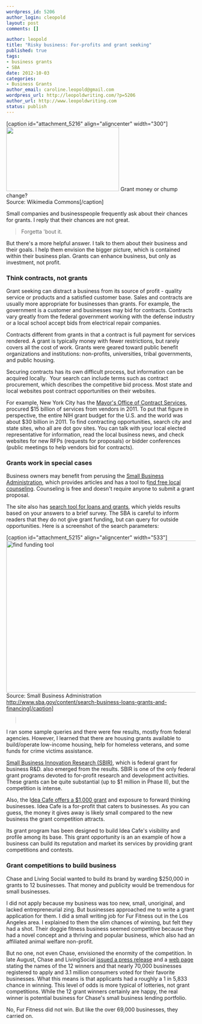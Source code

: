 ```yaml
--- 
wordpress_id: 5206
author_login: cleopold
layout: post
comments: []

author: leopold
title: "Risky business: For-profits and grant seeking"
published: true
tags: 
- business grants
- SBA
date: 2012-10-03 
categories: 
- Business Grants
author_email: caroline.leopold@gmail.com
wordpress_url: http://leopoldwriting.com/?p=5206
author_url: http://www.leopoldwriting.com
status: publish
---
```

[caption id="attachment_5216" align="aligncenter" width="300"]<a href="http://leopoldwriting.com/wp-content/uploads/2012/10/500px-ThreeCoins.png"><img class="size-medium wp-image-5216" title="ThreeCoins" src="http://leopoldwriting.com/wp-content/uploads/2012/10/500px-ThreeCoins-300x171.png" alt="" width="300" height="171" /></a> Grant money or chump change?<br />Source: Wikimedia Commons[/caption]

Small companies and businesspeople frequently ask about their chances for grants. I reply that their chances are not great.
<blockquote>Forgetta 'bout it.</blockquote>
But there's a more helpful answer. I talk to them about their business and their goals. I help them envision the bigger picture, which is contained within their business plan. Grants can enhance business, but only as investment, not profit.
<h3>Think contracts, not grants</h3>
Grant seeking can distract a business from its source of profit - quality service or products and a satisfied customer base. Sales and contracts are usually more appropriate for businesses than grants. For example, the government is a customer and businesses may bid for contracts. Contracts vary greatly from the federal government working with the defense industry or a local school accept bids from electrical repair companies.

Contracts different from grants in that a contract is full payment for services rendered. A grant is typically money with fewer restrictions, but rarely covers all the cost of work. Grants were geared toward public benefit organizations and institutions: non-profits, universities, tribal governments, and public housing.

Securing contracts has its own difficult process, but information can be acquired locally.  Your search can include terms such as contract procurement, which describes the competitive bid process. Most state and local websites post contract opportunities on their websites.

For example, New York City has the <a title="mocs" href="http://www.nyc.gov/html/mocs/html/home/home.shtml" target="_blank">Mayor's Office of Contract Services</a>, procured $15 billion of services from vendors in 2011. To put that figure in perspective, the entire NIH grant budget for the U.S. and the world was about $30 billion in 2011. To find contracting opportunities, search city and state sites, who all are dot gov sites. You can talk with your local elected representative for information, read the local business news, and check websites for new RFPs (requests for proposals) or bidder conferences (public meetings to help vendors bid for contracts).
<h3>Grants work in special cases</h3>
Business owners may benefit from perusing the <a title="sba" href="http://www.sba.gov/" target="_blank">Small Business Administration</a>, which provides articles and has a tool to f<a title="counseling finder sba" href="http://www.sba.gov/local-assistance?ms=nid13710">ind free local counseling</a>. Counseling is free and doesn't require anyone to submit a grant proposal.

The site also has <a title="loans and grants search tool" href="http://www.sba.gov/content/search-business-loans-grants-and-financing" target="_blank">search tool for loans and grants</a>, which yields results based on your answers to a brief survey. The SBA is careful to inform readers that they do not give grant funding, but can query for outside opportunities. Here is a screenshot of the search parameters:

[caption id="attachment_5215" align="aligncenter" width="533"]<a href="Source: Small Business Administration&lt;br /&gt;http://www.sba.gov/content/search-business-loans-grants-and-financing"><img class="size-full wp-image-5215 " title="SBA's Financing Finder Tool" src="http://leopoldwriting.com/wp-content/uploads/2012/10/Screen-shot-2012-10-03-at-11.00.31-AM.png" alt="find funding tool" width="533" height="404" /></a> Source: Small Business Administration<br />http://www.sba.gov/content/search-business-loans-grants-and-financing[/caption]
<blockquote>&nbsp;</blockquote>
I ran some sample queries and there were few results, mostly from federal agencies. However, I learned that there are housing grants available to build/operate low-income housing, help for homeless veterans, and some funds for crime victims assistance.

<a title="sbir" href="http://leopoldwriting.com/small-business-innovation-research-sbir-explained/" target="_blank">Small Business Innovation Research (SBIR)</a>, which is federal grant for business R&amp;D. also emerged from the results. SBIR is one of the only federal grant programs devoted to for-profit research and development activities. These grants can be quite substantial (up to $1 million in Phase II), but the competition is intense.

Also, the I<a title="idea cafe" href="http://www.businessownersideacafe.com/small_business_grants/index.php" target="_blank">dea Cafe offers a $1,000 grant</a> and exposure to forward thinking businesses. Idea Cafe is a for-profit that caters to businesses. As you can guess, the money it gives away is likely small compared to the new business the grant competition attracts.

Its grant program has been designed to build Idea Cafe's visibility and profile among its base. This grant opportunity is an an example of how a business can build its reputation and market its services by providing grant competitions and contests.
<h3>Grant competitions to build business</h3>
Chase and Living Social wanted to build its brand by warding $250,000 in grants to 12 businesses. That money and publicity would be tremendous for small businesses.

I did not apply because my business was too new, small, unoriginal, and lacked entrepreneurial zing. But businesses approached me to write a grant application for them. I did a small writing job for Fur Fitness out in the Los Angeles area. I explained to them the slim chances of winning, but felt they had a shot. Their doggie fitness business seemed competitive because they had a novel concept and a thriving and popular business, which also had an affiliated animal welfare non-profit.

But no one, not even Chase, envisioned the enormity of the competition. In late August, Chase and LivingSocial <a title="chase results" href="http://www.businesswire.com/news/home/20120821005331/en/Chase-LivingSocial-Award-12-Small-Businesses-250000" target="_blank">issued a press release</a> and a <a title="chase page" href="https://www.missionsmallbusiness.com/" target="_blank">web page</a> stating the names of the 12 winners and that nearly 70,000 businesses registered to apply and 3.1 million consumers voted for their favorite businesses. What this means is that applicants had a roughly a 1 in 5,833 chance in winning. This level of odds is more typical of lotteries, not grant competitions. While the 12 grant winners certainly are happy, the real winner is potential business for Chase's small business lending portfolio.

No, Fur Fitness did not win. But like the over 69,000 businesses, they carried on.

&nbsp;
